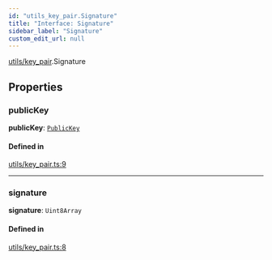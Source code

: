 ```yaml
---
id: "utils_key_pair.Signature"
title: "Interface: Signature"
sidebar_label: "Signature"
custom_edit_url: null
---
```


[utils/key_pair](../modules/utils_key_pair.md).Signature

## Properties

### publicKey

 **publicKey**: [`PublicKey`](../classes/utils_key_pair.PublicKey.md)

#### Defined in

[utils/key_pair.ts:9](https://github.com/near/near-api-js/blob/ef6d7fbf/packages/near-api-js/src/utils/key_pair.ts#L9)

___

### signature

 **signature**: `Uint8Array`

#### Defined in

[utils/key_pair.ts:8](https://github.com/near/near-api-js/blob/ef6d7fbf/packages/near-api-js/src/utils/key_pair.ts#L8)
